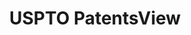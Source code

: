 ---
bigquery: https://console.cloud.google.com/bigquery?p=patents-public-data&d=patentsview&page=dataset
citation: Attribution should be given to PatentsView for use, distribution, or derivative
  works.
code: https://github.com/CSSIP-AIR/PatentsView-Code-Snippets/
contributors: USPTO
cost: None
description: 'PatentsView includes US patent data including raw data (summaries, applications,
  pregrant applications), disambugations of inventors and assignees, and inventor
  gender estimates.  Also foreign priority data, # of figures and sheets, and government
  interest statements.'
documentation: https://patentsview.org/query/builder-faqs
last_edit: 04/09/2022, 03:43:47
location: https://patentsview.org/
maintained_by: USPTO
record_creation_timestamp: 12/2/2020 17:20:46
schema_fields:
- group
- classification_level
- doctype
- location_id
- text
- subclass
- disamb_inventor_id_20180528
- term_disclaimer
- inventor_id
- field_title
- series_code
- disamb_inventor_id_20170808
- country_transformed
- gi_statement
- fname
- disamb_inventor_id_20191008
- applicant_type
- latin_name
- disclaimer_date
- disamb_assignee_id_20200630
- ipc_class
- publication_number
- dependent
- rawinventor_id
- ipc_version_indicator
- disamb_inventor_id_20201229
- term_extension
- id
- classification_data_source
- subgroup_id
- organization_id
- subcategory_id
- state_fips
- f102_date
- classification_value
- mainclass_id
- category
- county
- symbol_position
- disamb_assignee_id_20190820
- type
- contract_award_number
- disamb_inventor_id_20181127
- disamb_inventor_id_20190820
- sector_title
- disamb_inventor_id_20191231
- attribution_status
- subclass_id
- patent_id
- longitude
- group_id
- disamb_assignee_id_20191008
- disamb_assignee_id_20181127
- disamb_inventor_id_20190312
- kind
- disamb_inventor_id_20200331
- title
- latitude
- organization
- name_last
- disamb_inventor_id_20170307
- level_one
- action_date
- category_id
- withdrawn
- uuid
- variety
- sequence
- state
- name
- deceased
- relkind
- lawyer_id
- role
- length
- f371_date
- name_first
- reldocno
- classification_status
- _371_date
- county_fips
- disamb_inventor_id_20200929
- num
- section_id
- level_two
- abstract
- disamb_inventor_id_20200630
- num_claims
- lname
- designation
- exemplary
- lapse_of_patent
- subgroup
- disamb_assignee_id_20191231
- latlong
- term_grant
- num_figures
- country
- city
- field_id
- rule_47
- _102_date
- male
- subsection_id
- number
- rawlocation_id
- citation_id
- status
- date
- level_three
- assignee_id
- application_id
- doc_type
- num_sheets
- disamb_inventor_id_20171226
- male_flag
- disamb_inventor_id_20171003
- disamb_assignee_id_20200929
- section
- rel_id
- rawassignee_id
- filename
- main_group
- disamb_assignee_id_20190312
- disamb_assignee_id_20200331
shortname: patentsview
tags:
- disambiguation
- United States
- gender
terms_of_use: Creative Commons Attribution 4.0 International License.
timeframe: 1963-1999
title: USPTO PatentsView
uuid: cf1780b1-e265-4e49-8d1d-83b9cfe0fd9a
---